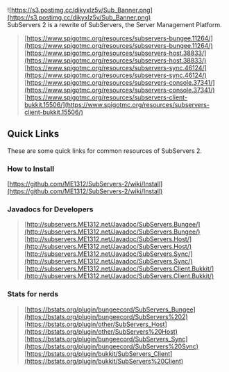 ![https://s3.postimg.cc/dikyxlz5v/Sub_Banner.png](https://s3.postimg.cc/dikyxlz5v/Sub_Banner.png)<br>
SubServers 2 is a rewrite of SubServers, the Server Management Platform.<br>
> [https://www.spigotmc.org/resources/subservers-bungee.11264/](https://www.spigotmc.org/resources/subservers-bungee.11264/)<br>
> [https://www.spigotmc.org/resources/subservers-host.38833/](https://www.spigotmc.org/resources/subservers-host.38833/)<br>
> [https://www.spigotmc.org/resources/subservers-sync.46124/](https://www.spigotmc.org/resources/subservers-sync.46124/)<br>
> [https://www.spigotmc.org/resources/subservers-console.37341/](https://www.spigotmc.org/resources/subservers-console.37341/)<br>
> [https://www.spigotmc.org/resources/subservers-client-bukkit.15506/](https://www.spigotmc.org/resources/subservers-client-bukkit.15506/)

## Quick Links
These are some quick links for common resources of SubServers 2.

### How to Install
[https://github.com/ME1312/SubServers-2/wiki/Install](https://github.com/ME1312/SubServers-2/wiki/Install)

### Javadocs for Developers
> [http://subservers.ME1312.net/Javadoc/SubServers.Bungee/](http://subservers.ME1312.net/Javadoc/SubServers.Bungee/)<br>
> [http://subservers.ME1312.net/Javadoc/SubServers.Host/](http://subservers.ME1312.net/Javadoc/SubServers.Host/)<br>
> [http://subservers.ME1312.net/Javadoc/SubServers.Sync/](http://subservers.ME1312.net/Javadoc/SubServers.Sync/)<br>
> [http://subservers.ME1312.net/Javadoc/SubServers.Client.Bukkit/](http://subservers.ME1312.net/Javadoc/SubServers.Client.Bukkit/)

### Stats for nerds
> [https://bstats.org/plugin/bungeecord/SubServers_Bungee](https://bstats.org/plugin/bungeecord/SubServers%202)<br>
> [https://bstats.org/plugin/other/SubServers_Host](https://bstats.org/plugin/other/SubServers%20Host)<br>
> [https://bstats.org/plugin/bungeecord/SubServers_Sync](https://bstats.org/plugin/bungeecord/SubServers%20Sync)<br>
> [https://bstats.org/plugin/bukkit/SubServers_Client](https://bstats.org/plugin/bukkit/SubServers%20Client)

